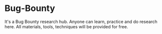 # Bug-Bounty
It's a Bug Bounty research hub. Anyone can learn, practice and do research here. All materials, tools, techniques will be provided for free.
